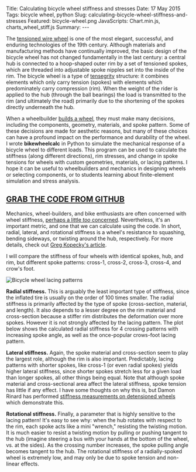 Title: Calculating bicycle wheel stiffness and stresses
Date: 17 May 2015
Tags: bicycle wheel, python
Slug: calculating-bicycle-wheel-stiffness-and-stresses
Featured: bicycle-wheel.png
JavaScripts: Chart.min.js, charts_wheel_stiff.js
Summary: ---

The [tensioned wire wheel](http://en.wikipedia.org/wiki/Wire_wheels) is one of the most elegant, successful, and enduring technologies of the 19th century. Although materials and manufacturing methods have continually improved, the basic design of the bicycle wheel has not changed fundamentally in the last century: a central hub is connected to a hoop-shaped outer rim by a set of tensioned spokes, which are threaded into adjustable spoke nipples set into the inside of the rim. The bicycle wheel is a type of [tensegrity](http://en.wikipedia.org/wiki/Tensegrity) structure: it combines elements which only carry tension (spokes) with elements which predominately carry compression (rim). When the weight of the rider is applied to the hub (through the ball bearings) the load is transmitted to the rim (and ultimately the road) primarily due to the shortening of the spokes directly underneath the hub.

When a wheelbuilder [builds a wheel](http://sheldonbrown.com/wheelbuild.html), they must make many decisions, including the components, geometry, materials, and spoke pattern. Some of these decisions are made for aesthetic reasons, but many of these choices can have a profound impact on the performance and durability of the wheel. I wrote __bikewheelcalc__ in Python to simulate the mechanical response of a bicycle wheel to different loads. This program can be used to calculate the stiffness (along different directions), rim stresses, and change in spoke tensions for wheels with custom geometries, materials, or lacing patterns. I hope it can be useful to wheelbuilders and mechanics in designing wheels or selecting components, or to students learning about finite-element simulation and stress analysis.

## [GRAB THE CODE FROM GITHUB](https://github.com/dashdotrobot/bike-wheel-fem)

Mechanics, wheel-builders, and bike enthusiasts are often concerned with wheel stiffness, [perhaps a little _too_ concerned](http://www.slowtwitch.com/Tech/Debunking_Wheel_Stiffness_3449.html). Nevertheless, it's an important metric, and one that we can calculate using the code. In short, radial, lateral, and rotational stiffness is a wheel's resistance to squashing, bending sideways, or twisting around the hub, respectively. For more details, check out [Greg Kopecky's article](http://www.slowtwitch.com/Tech/Debunking_Wheel_Stiffness_3449.html).

I will compare the stiffness of four wheels with identical spokes, hub, and rim, but different spoke patterns: cross-1, cross-2, cross-3, cross-4, and crow's foot.

![Bicycle wheel lacing patterns]({static}/images/diagrams.png)

__Radial stiffness.__ This is arguably the least important type of stiffness, since the inflated tire is usually on the order of 100 times smaller. The radial stiffness is primarily affected by the type of spoke (cross-section, material, and length). It also depends to a lesser degree on the rim material and cross-section because a stiffer rim distributes the deformation over more spokes. However it is not strongly affected by the lacing pattern. The plot below shows the calculated radial stiffness for 4 crossing patterns with increasing spoke angle, as well as the once-popular crows-foot lacing pattern.

<canvas id="chart_radial"></canvas>

__Lateral stiffness.__ Again, the spoke material and cross-section seem to play the largest role, although the rim is also important. Predictably, lacing patterns with shorter spokes, like cross-1 (or even radial spokes) yields higher lateral stiffness, since shorter spokes stretch less for a given load than longer spokes, all other things being equal. Note that although spoke material and cross-sectional area affect the lateral stiffness, spoke tension has little if any effect. I have some thoughts on why this is, but Damon Rinard has performed [stiffness measurements on detensioned wheels](http://sheldonbrown.com/rinard/wheel/index.htm) which demonstrate this.

<canvas id="chart_lateral"></canvas>

__Rotational stiffness.__ Finally, a parameter that is highly sensitive to the lacing pattern! It's easy to see why: when the hub rotates with respect to the rim, each spoke acts like a mini "wrench," resisting the twisting motion. It is much easier to resist a twisting motion by pulling or pushing tangent to the hub (imagine steering a bus with your hands at the bottom of the wheel, vs. at the sides). As the crossing number increases, the spoke pulling angle becomes tangent to the hub. The rotational stiffness of a radially-spoked wheel is extremely low, and may only be due to spoke tension and non-linear effects.

<canvas id="chart_rot"></canvas>
